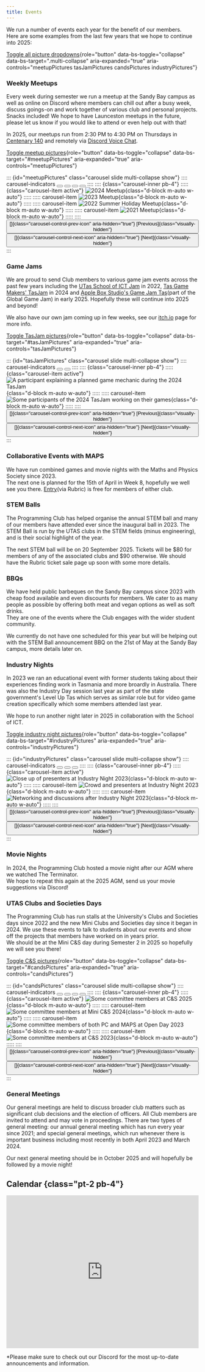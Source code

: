 ```yaml
---
title: Events
---
```

We run a number of events each year for the benefit of our members.\
Here are some examples from the last few years that we hope to continue into 2025:

<!-- TODO: Fix or hide dropdowns with no js -->
<!-- TODO: Support carousels with no js? -->
[Toggle all picture dropdowns](#){role="button" data-bs-toggle="collapse" data-bs-target=".multi-collapse" aria-expanded="true" aria-controls="meetupPictures tasJamPictures candsPictures industryPictures"}

### Weekly Meetups
Every week during semester we run a meetup at the Sandy Bay campus as well as online on Discord where members can chill out after a busy week, discuss goings-on and work together of various club and personal projects. Snacks included!
We hope to have Launceston meetups in the future, please let us know if you would like to attend or even help out with that!

In 2025, our meetups run from 2:30 PM to 4:30 PM on Thursdays in [Centenary 140](https://maps.utas.edu.au/d/poi/1000554240) and remotely via [Discord Voice Chat](https://discord.com/channels/810048533603680307/816975438332035102).

[Toggle meetup pictures](#meetupPictures){role="button" data-bs-toggle="collapse" data-bs-target="#meetupPictures" aria-expanded="true" aria-controls="meetupPictures"}

::: {id="meetupPictures" class="carousel slide multi-collapse show"}
:::: carousel-indicators
<button type="button" data-bs-target="#meetupPictures" data-bs-slide-to="0" class="active" aria-current="true" aria-label="Slide 1"></button>
<button type="button" data-bs-target="#meetupPictures" data-bs-slide-to="1" aria-label="Slide 2"></button>
<button type="button" data-bs-target="#meetupPictures" data-bs-slide-to="2" aria-label="Slide 3"></button>
<button type="button" data-bs-target="#meetupPictures" data-bs-slide-to="3" aria-label="Slide 4"></button>
::::
:::: {class="carousel-inner pb-4"}
::::: {class="carousel-item active"}
<picture>
  <source srcset="assets/2023-2024/meetup.avif" type="image/avif">
  <source srcset="assets/2023-2024/meetup.webp" type="image/webp">
  ![2024 Meetup](assets/2023-2024/meetup.png){class="d-block m-auto w-auto"}
</picture>
:::::
::::: carousel-item
<picture>
  <source srcset="assets/2022-2023/meetup-2.avif" type="image/avif">
  <source srcset="assets/2022-2023/meetup-2.webp" type="image/webp">
  ![2023 Meetup](assets/2022-2023/meetup-2.png){class="d-block m-auto w-auto"}
</picture>
:::::
::::: carousel-item
<picture>
  <source srcset="assets/2022-2023/holiday-meetup-1.avif" type="image/avif">
  <source srcset="assets/2022-2023/holiday-meetup-1.webp" type="image/webp">
  ![2022 Summer Holiday Meetup](assets/2022-2023/holiday-meetup-1.png){class="d-block m-auto w-auto"}
</picture>
:::::
::::: carousel-item
<picture>
  <source srcset="assets/2021-2022/first_meetup.avif" type="image/avif">
  <source srcset="assets/2021-2022/first_meetup.webp" type="image/webp">
  ![2021 Meetup](assets/2021-2022/first_meetup.png){class="d-block m-auto w-auto"}
</picture>
:::::
::::
<button class="carousel-control-prev" type="button" data-bs-target="#meetupPictures" data-bs-slide="prev">
  []{class="carousel-control-prev-icon" aria-hidden="true"}
  [Previous]{class="visually-hidden"}
</button>
<button class="carousel-control-next" type="button" data-bs-target="#meetupPictures" data-bs-slide="next">
  []{class="carousel-control-next-icon" aria-hidden="true"}
  [Next]{class="visually-hidden"}
</button>
:::

### Game Jams
We are proud to send Club members to various game jam events across the past few years including the [UTas School of ICT Jam](https://itch.io/jam/utas-jam) in 2022, [Tas Game Makers' TasJam](https://itch.io/jam/tasjam-2024) in 2024 and [Apple Box Studio's Game Jam Tas](https://globalgamejam.org/jam-sites/2025/global-game-jam-tasmania)(part of the Global Game Jam) in early 2025.
Hopefully these will continue into 2025 and beyond!

We also have our own jam coming up in few weeks, see our [itch.io](https://itch.io/jam/utas-pcjam-2025) page for more info.

[Toggle TasJam pictures](#industryPictures){role="button" data-bs-toggle="collapse" data-bs-target="#tasJamPictures" aria-expanded="true" aria-controls="tasJamPictures"}

::: {id="tasJamPictures" class="carousel slide multi-collapse show"}
:::: carousel-indicators
<button type="button" data-bs-target="#tasJamPictures" data-bs-slide-to="0" class="active" aria-current="true" aria-label="Slide 1"></button>
<button type="button" data-bs-target="#tasJamPictures" data-bs-slide-to="1" aria-label="Slide 2"></button>
::::
:::: {class="carousel-inner pb-4"}
::::: {class="carousel-item active"}
<picture>
  <source srcset="assets/2023-2024/tasjam-2.avif" type="image/avif">
  <source srcset="assets/2023-2024/tasjam-2.webp" type="image/webp">
  ![A participant explaining a planned game mechanic during the 2024 TasJam](assets/2023-2024/tasjam-2.png){class="d-block m-auto w-auto"}
</picture>
:::::
::::: carousel-item
<picture>
  <source srcset="assets/2023-2024/tasjam-1.avif" type="image/avif">
  <source srcset="assets/2023-2024/tasjam-1.webp" type="image/webp">
  ![Some participants of the 2024 TasJam working on their games](assets/2023-2024/tasjam-1.png){class="d-block m-auto w-auto"}
</picture>
:::::
::::
<button class="carousel-control-prev" type="button" data-bs-target="#tasJamPictures" data-bs-slide="prev">
  []{class="carousel-control-prev-icon" aria-hidden="true"}
  [Previous]{class="visually-hidden"}
</button>
<button class="carousel-control-next" type="button" data-bs-target="#tasJamPictures" data-bs-slide="next">
  []{class="carousel-control-next-icon" aria-hidden="true"}
  [Next]{class="visually-hidden"}
</button>
:::

### Collaborative Events with MAPS
We have run combined games and movie nights with the Maths and Physics Society since 2023.\
The next one is planned for the 15th of April in Week 8, hopefully we well see you there. [Entry](https://campus.hellorubric.com/?eid=34039)(via Rubric) is free for members of either club.

<!-- TODO: Mentioned involved clubs -->
<!-- TODO: Link to Rubric sign up page once up -->
<!-- TODO: Add pictures -->
### STEM Balls
The Programming Club has helped organise the annual STEM ball and many of our members have attended ever since the inaugural ball in 2023.
The STEM Ball is run by the UTAS clubs in the STEM fields (minus engineering), and is their social highlight of the year.

The next STEM ball will be on 20 September 2025. Tickets will be $80 for members of any of the associated clubs and $90 otherwise. We should have the Rubric ticket sale page up soon with some more details.

<!-- TODO: Link to Stem BBQ Rubric sign up page once up -->
### BBQs
We have held public barbeques on the Sandy Bay campus since 2023 with cheap food available and even discounts for members.
We cater to as many people as possible by offering both meat and vegan options as well as soft drinks.\
They are one of the events where the Club engages with the wider student community.

We currently do not have one scheduled for this year but will be helping out with the STEM Ball announcement BBQ on the 21st of May at the Sandy Bay campus, more details later on.

### Industry Nights
In 2023 we ran an educational event with former students taking about their experiences finding work in Tasmania and more broardly in Australia.
There was also the Industry Day session last year as part of the state government's Level Up Tas which serves as similar role but for video game creation specifically which some members attended last year.

We hope to run another night later in 2025 in collaboration with the School of ICT.

[Toggle industry night pictures](#industryPictures){role="button" data-bs-toggle="collapse" data-bs-target="#industryPictures" aria-expanded="true" aria-controls="industryPictures"}

::: {id="industryPictures" class="carousel slide multi-collapse show"}
:::: carousel-indicators
<button type="button" data-bs-target="#industryPictures" data-bs-slide-to="0" class="active" aria-current="true" aria-label="Slide 1"></button>
<button type="button" data-bs-target="#industryPictures" data-bs-slide-to="1" aria-label="Slide 2"></button>
<button type="button" data-bs-target="#industryPictures" data-bs-slide-to="2" aria-label="Slide 3"></button>
::::
:::: {class="carousel-inner pb-4"}
::::: {class="carousel-item active"}
<picture>
  <source srcset="assets/2022-2023/industry-night-2.avif" type="image/avif">
  <source srcset="assets/2022-2023/industry-night-2.webp" type="image/webp">
  ![Close up of presenters at Industry Night 2023](assets/2022-2023/industry-night-2.png){class="d-block m-auto w-auto"}
</picture>
:::::
::::: carousel-item
<picture>
  <source srcset="assets/2022-2023/industry-night-1.avif" type="image/avif">
  <source srcset="assets/2022-2023/industry-night-1.webp" type="image/webp">
  ![Crowd and presenters at Industry Night 2023](assets/2022-2023/industry-night-1.png){class="d-block m-auto w-auto"}
</picture>
:::::
::::: carousel-item
<picture>
  <source srcset="assets/2022-2023/industry-night-4.avif" type="image/avif">
  <source srcset="assets/2022-2023/industry-night-4.webp" type="image/webp">
  ![Networking and discussions after Industry Night 2023](assets/2022-2023/industry-night-4.png){class="d-block m-auto w-auto"}
</picture>
:::::
::::
<button class="carousel-control-prev" type="button" data-bs-target="#industryPictures" data-bs-slide="prev">
  []{class="carousel-control-prev-icon" aria-hidden="true"}
  [Previous]{class="visually-hidden"}
</button>
<button class="carousel-control-next" type="button" data-bs-target="#industryPictures" data-bs-slide="next">
  []{class="carousel-control-next-icon" aria-hidden="true"}
  [Next]{class="visually-hidden"}
</button>
:::

### Movie Nights
In 2024, the Programming Club hosted a movie night after our AGM where we watched The Terminator.\
We hope to repeat this again at the 2025 AGM, send us your movie suggestions via Discord!

### UTAS Clubs and Societies Days
The Programming Club has run stalls at the University's Clubs and Societies days since 2022 and the new Mini Clubs and Societies day since it began in 2024.
We use these events to talk to students about our events and show off the projects that members have worked on in years prior.\
We should be at the Mini C&S day during Semester 2 in 2025 so hopefully we will see you there!

[Toggle C&S pictures](#meetupPictures){role="button" data-bs-toggle="collapse" data-bs-target="#candsPictures" aria-expanded="true" aria-controls="candsPictures"}

::: {id="candsPictures" class="carousel slide multi-collapse show"}
:::: carousel-indicators
<button type="button" data-bs-target="#candsPictures" data-bs-slide-to="0" class="active" aria-current="true" aria-label="Slide 1"></button>
<button type="button" data-bs-target="#candsPictures" data-bs-slide-to="1" aria-label="Slide 2"></button>
<button type="button" data-bs-target="#candsPictures" data-bs-slide-to="2" aria-label="Slide 3"></button>
<button type="button" data-bs-target="#candsPictures" data-bs-slide-to="3" aria-label="Slide 4"></button>
::::
:::: {class="carousel-inner pb-4"}
::::: {class="carousel-item active"}
<picture>
  <source srcset="assets/2024-2025/c&s.avif" type="image/avif">
  <source srcset="assets/2024-2025/c&s.webp" type="image/webp">
  ![Some committee members at C&S 2025](assets/2024-2025/c&s.png){class="d-block m-auto w-auto"}
</picture>
:::::
::::: carousel-item
<picture>
  <source srcset="assets/2023-2024/mini-c&s.avif" type="image/avif">
  <source srcset="assets/2023-2024/mini-c&s.webp" type="image/webp">
  ![Some committee members at Mini C&S 2024](assets/2023-2024/mini-c&s.png){class="d-block m-auto w-auto"}
</picture>
:::::
::::: carousel-item
<picture>
  <source srcset="assets/2022-2023/open-day.avif" type="image/avif">
  <source srcset="assets/2022-2023/open-day.webp" type="image/webp">
  ![Some committee members of both PC and MAPS at Open Day 2023](assets/2022-2023/open-day.png){class="d-block m-auto w-auto"}
</picture>
:::::
::::: carousel-item
<picture>
  <source srcset="assets/2022-2023/c&s-1-cropped.avif" type="image/avif">
  <source srcset="assets/2022-2023/c&s-1-cropped.webp" type="image/webp">
  ![Some committee members at C&S 2023](assets/2022-2023/c&s-1-cropped.png){class="d-block m-auto w-auto"}
</picture>
:::::
::::
<button class="carousel-control-prev" type="button" data-bs-target="#candsPictures" data-bs-slide="prev">
  []{class="carousel-control-prev-icon" aria-hidden="true"}
  [Previous]{class="visually-hidden"}
</button>
<button class="carousel-control-next" type="button" data-bs-target="#candsPictures" data-bs-slide="next">
  []{class="carousel-control-next-icon" aria-hidden="true"}
  [Next]{class="visually-hidden"}
</button>
:::

<!-- TODO: Release SGM and AGM minutes -->
### General Meetings
Our general meetings are held to discuss broader club matters such as significant club decisions and the election of officers.
All Club members are invited to attend and may vote in proceedings.
There are two types of general meeting: our annual general meeting which has run every year since 2021;
and special general meetings, which run whenever there is important business including most recently in both April 2023 and March 2024.

Our next general meeting should be in October 2025 and will hopefully be followed by a movie night!

## Calendar {class="pt-2 pb-4"}

<iframe style="border-width:0; width: 100%; height: 400px; border: 0;"
        src="https://calendar.google.com/calendar/embed?height=400&wkst=1&ctz=Australia%2FHobart&showCalendars=0&title=Programming%20Club%20Calendar&src=NjkxYmM0OWYyZjQ1ODU2OGM0YjUzMGZlMDY2NjczMTdjZjE5NGEzYjJmMmM2MDEwMTFkYzNjYzg5ZGVjYzU2NEBncm91cC5jYWxlbmRhci5nb29nbGUuY29t&src=OGI3OGYyYzY2OTNhOWI5NjE4MzBhMTAzN2MwMmIyMmE0YWZiMzUxM2VhYjg2YTIxNGVmMDRjYjg0ODNiNGRkMEBncm91cC5jYWxlbmRhci5nb29nbGUuY29t&color=%23B39DDB&color=%23039BE5" 
        scrolling="no"></iframe>

*Please make sure to check out our Discord for the most up-to-date announcements and information.
